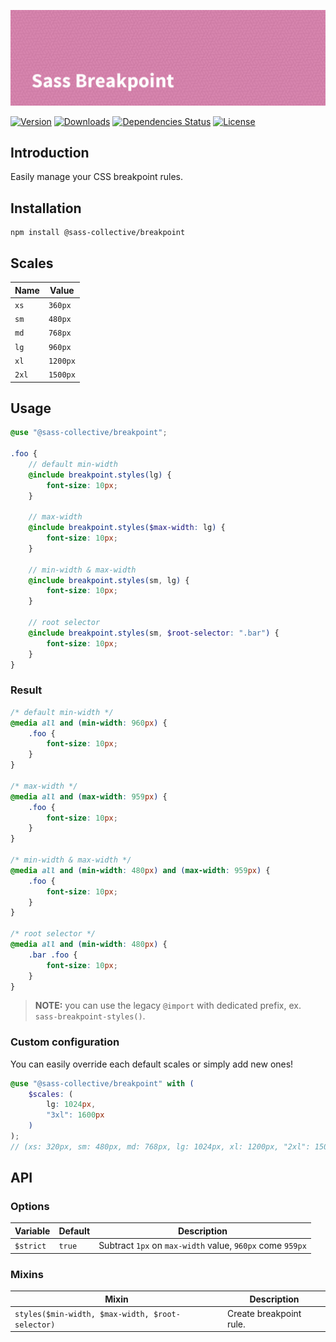 ![Sass Breakpoint](.github/banner.png)

[![Version](https://flat.badgen.net/npm/v/@sass-collective/breakpoint)](https://www.npmjs.com/package/@sass-collective/breakpoint)
[![Downloads](https://flat.badgen.net/npm/dt/@sass-collective/breakpoint)](https://www.npmjs.com/package/@sass-collective/breakpoint)
[![Dependencies Status](https://david-dm.org/sass-collective/sass-collective/status.svg?style=flat-square&path=packages/breakpoint)](https://david-dm.org/sass-collective/sass-collective?path=packages/breakpoint)
[![License](https://flat.badgen.net/github/license/sass-collective/sass-collective)](https://flat.badgen.net/github/license/sass-collective/sass-collective)

## Introduction

Easily manage your CSS breakpoint rules.

## Installation

```shell
npm install @sass-collective/breakpoint
```

## Scales

| Name | Value |
| --- | --- |
| `xs` | `360px` |
| `sm` | `480px` |
| `md` | `768px` |
| `lg` | `960px` |
| `xl` | `1200px` |
| `2xl` | `1500px` |

## Usage

```scss
@use "@sass-collective/breakpoint";

.foo {
    // default min-width
    @include breakpoint.styles(lg) {
        font-size: 10px;
    }

    // max-width
    @include breakpoint.styles($max-width: lg) {
        font-size: 10px;
    }

    // min-width & max-width
    @include breakpoint.styles(sm, lg) {
        font-size: 10px;
    }

    // root selector
    @include breakpoint.styles(sm, $root-selector: ".bar") {
        font-size: 10px;
    }
}
```

### Result

```css
/* default min-width */
@media all and (min-width: 960px) {
    .foo {
        font-size: 10px;
    }
}

/* max-width */
@media all and (max-width: 959px) {
    .foo {
        font-size: 10px;
    }
}

/* min-width & max-width */
@media all and (min-width: 480px) and (max-width: 959px) {
    .foo {
        font-size: 10px;
    }
}

/* root selector */
@media all and (min-width: 480px) {
    .bar .foo {
        font-size: 10px;
    }
}
```

> **NOTE:** you can use the legacy `@import` with dedicated prefix, ex. `sass-breakpoint-styles()`.

### Custom configuration

You can easily override each default scales or simply add new ones!

```scss
@use "@sass-collective/breakpoint" with (
    $scales: (
        lg: 1024px,
        "3xl": 1600px
    )
);
// (xs: 320px, sm: 480px, md: 768px, lg: 1024px, xl: 1200px, "2xl": 1500px, "3xl": 1600px)
```

## API

### Options

| Variable | Default | Description |
| --- | --- | --- |
| `$strict` | `true` | Subtract `1px` on `max-width` value, `960px` come `959px` |

### Mixins

| Mixin | Description |
| --- | --- |
| `styles($min-width, $max-width, $root-selector)` | Create breakpoint rule. |
